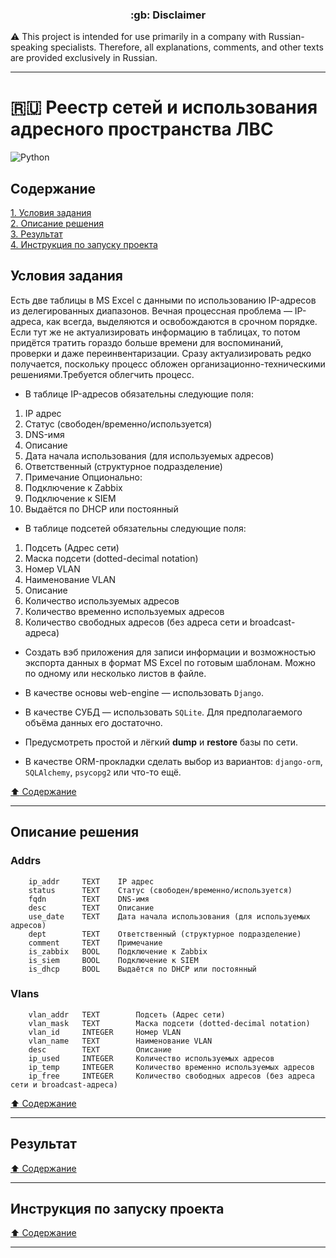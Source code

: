 <h3 align="center">:gb: Disclaimer</h3>

:warning: This project is intended for use primarily in a company with
Russian-speaking specialists. Therefore, all explanations, comments, and other
texts are provided exclusively in Russian.

----

# :ru: Реестр сетей и использования адресного пространства ЛВС #

![Python](https://img.shields.io/badge/python-3670A0?style=plastic&logo=python&logoColor=ffdd54)

## Содержание ##

[1. Условия задания](#условия-задания)    
[2. Описание решения](#описание-решения)    
[3. Результат](#результат)    
[4. Инструкция по запуску проекта](#инструкция-по-запуску-проекта)    

## Условия задания ##

Есть две таблицы в MS Excel с данными по использованию IP-адресов из
делегированных диапазонов. Вечная процессная проблема&nbsp;&mdash; IP-адреса,
как всегда, выделяются и освобождаются в срочном порядке. Если тут же не
актуализировать информацию в таблицах, то потом придётся тратить гораздо больше
времени для воспоминаний, проверки и даже переинвентаризации. Сразу
актуализировать редко получается, поскольку процесс обложен
организационно-техническими решениями.Требуется облегчить процесс.

- В таблице IP-адресов обязательны следующие поля:

1. IP адрес
2. Статус (свободен/временно/используется)
3. DNS-имя
4. Описание
5. Дата начала использования (для используемых адресов)
6. Ответственный (структурное подразделение)
7. Примечание
Опционально:
8. Подключение к Zabbix
9. Подключение к SIEM
10. Выдаётся по DHCP или постоянный

- В таблице подсетей обязательны следующие поля:

1. Подсеть (Адрес сети)
2. Маска подсети (dotted-decimal notation)
3. Номер VLAN
4. Наименование VLAN
5. Описание
6. Количество используемых адресов
7. Количество временно используемых адресов
8. Количество свободных адресов (без адреса сети и broadcast-адреса)

- Создать вэб приложения для записи информации и возможностью экспорта данных
в формат MS Excel по готовым шаблонам. Можно по одному или несколько листов в
файле.

- В качестве основы web-engine&nbsp;&mdash; использовать `Django`.

- В качестве СУБД&nbsp;&mdash; использовать `SQLite`. Для предполагаемого объёма
данных его достаточно.

- Предусмотреть простой и лёгкий **dump** и **restore** базы по сети.

- В качестве ORM-прокладки сделать выбор из вариантов: `django-orm`,
`SQLAlchemy`, `psycopg2` или что-то ещё.

[:arrow_up: Содержание](#содержание)

----

## Описание решения ##

### Addrs ###

```text
    ip_addr     TEXT    IP адрес
    status      TEXT    Статус (свободен/временно/используется)
    fqdn        TEXT    DNS-имя
    desc        TEXT    Описание
    use_date    TEXT    Дата начала использования (для используемых адресов)
    dept        TEXT    Ответственный (структурное подразделение)
    comment     TEXT    Примечание
    is_zabbix   BOOL    Подключение к Zabbix
    is_siem     BOOL    Подключение к SIEM
    is_dhcp     BOOL    Выдаётся по DHCP или постоянный
```

### Vlans ###

```text
    vlan_addr   TEXT        Подсеть (Адрес сети)
    vlan_mask   TEXT        Маска подсети (dotted-decimal notation)
    vlan_id     INTEGER     Номер VLAN
    vlan_name   TEXT        Наименование VLAN
    desc        TEXT        Описание
    ip_used     INTEGER     Количество используемых адресов
    ip_temp     INTEGER     Количество временно используемых адресов
    ip_free     INTEGER     Количество свободных адресов (без адреса сети и broadcast-адреса)
```

[:arrow_up: Содержание](#содержание)

----

## Результат ##

[:arrow_up: Содержание](#содержание)

----

## Инструкция по запуску проекта ##

[:arrow_up: Содержание](#содержание)

----
